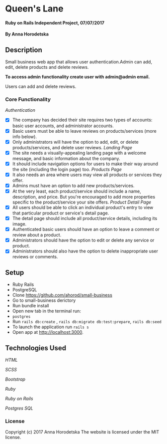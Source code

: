 # Queen's Lane

#### Ruby on Rails Independent Project, 07/07/2017

#### By Anna Horodetska

## Description

Small business web app that allows user authentication.Admin can add, edit, delete products and delete reviews.

**To access admin functionality create user with admin@admin email.**

Users can add and delete reviews.

### Core Functionality
*_Authentication_*
- [x] The company has decided their site requires two types of accounts: basic user accounts, and administrator accounts.
- [x] Basic users must be able to leave reviews on products/services (more info below).
- [x] Only administrators will have the option to add, edit, or delete products/services, and delete user reviews.
*_Landing Page_*
- [x] The site needs a visually-appealing landing page with a welcome message, and basic information about the company.
- [x] It should include navigation options for users to make their way around the site (including the login page) too.
*_Products Page_*
- [x] It also needs an area where users may view all products or services they offer.
- [x] Admins must have an option to add new products/services.
- [x] At the very least, each product/service should include a name, description, and price. But you're encouraged to add more properties specific to the product/service your site offers.
*_Product Detail Page_*
- [x] All users should be able to click an individual product's entry to view that particular product or service's detail page.
- [x] The detail page should include all product/service details, including its image.
- [x] Authenticated basic users should have an option to leave a comment or review about a product.
- [x] Administrators should have the option to edit or delete any service or product.
- [x] Administrators should also have the option to delete inappropriate user reviews or comments.

## Setup

* Ruby Rails
* PostgreSQL
* Clone https://github.com/ahorod/small-business
* Go to small-business derictory
* Run bundle install
* Open new tab in the terminal run:
* `postgres`
* Run `rails db:create` , `rails db:migrate db:test:prepare`, `rails db:seed`
* To launch the application run `rails s`
* Open app at [http://localhost:3000](http://localhost:3000).

## Technologies Used

_HTML_

_SCSS_

_Bootstrap_

_Ruby_

_Ruby on Rails_

_Postgres SQL_

### License

Copyright (c) 2017 Anna Horodetska
The website is licensed under the MIT license.
